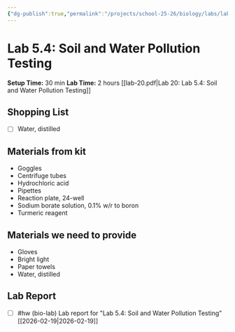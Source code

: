 ```yaml
---
{"dg-publish":true,"permalink":"/projects/school-25-26/biology/labs/lab-05-04-soil-and-water-pollution-testing/","title":"Lab 5.4: Soil and Water Pollution Testing"}
---
```



#  Lab 5.4: Soil and Water Pollution Testing


**Setup Time:** 30 min
**Lab Time:** 2 hours
[[lab-20.pdf|Lab 20: Lab 5.4: Soil and Water Pollution Testing]]

## Shopping List

- [ ] Water, distilled


## Materials from kit

- Goggles
- Centrifuge tubes
- Hydrochloric acid
- Pipettes
- Reaction plate, 24-well
- Sodium borate solution, 0.1% w/r to boron
- Turmeric reagent


## Materials we need to provide

- Gloves
- Bright light
- Paper towels
- Water, distilled



## Lab Report

- [ ] #hw (bio-lab) Lab report for "Lab 5.4: Soil and Water Pollution Testing" [[2026-02-19\|2026-02-19]]

